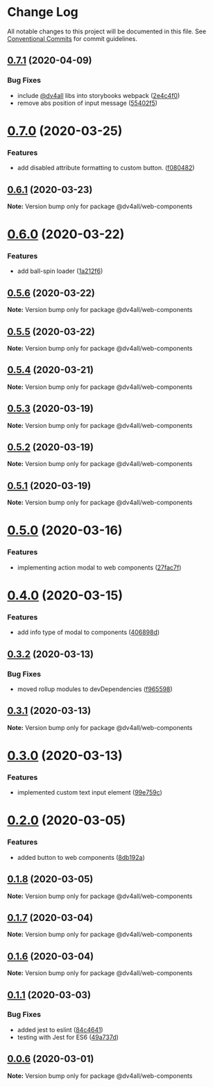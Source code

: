 # Change Log

All notable changes to this project will be documented in this file.
See [Conventional Commits](https://conventionalcommits.org) for commit guidelines.

## [0.7.1](https://github.com/dmijatovic/dv4all-wcp-lerna/compare/@dv4all/web-components@0.7.0...@dv4all/web-components@0.7.1) (2020-04-09)


### Bug Fixes

* include [@dv4all](https://github.com/dv4all) libs into storybooks webpack ([2e4c4f0](https://github.com/dmijatovic/dv4all-wcp-lerna/commit/2e4c4f0d7d3ed5fe25722b6bee2426be51f6aa05))
* remove abs position of input message ([55402f5](https://github.com/dmijatovic/dv4all-wcp-lerna/commit/55402f510b18237e0081deec500e3b548ca48746))





# [0.7.0](https://github.com/dmijatovic/dv4all-wcp-lerna/compare/@dv4all/web-components@0.6.1...@dv4all/web-components@0.7.0) (2020-03-25)


### Features

* add disabled attribute formatting to custom button. ([f080482](https://github.com/dmijatovic/dv4all-wcp-lerna/commit/f080482eaf0520f0148659f70259084914f7733f))





## [0.6.1](https://github.com/dmijatovic/dv4all-wcp-lerna/compare/@dv4all/web-components@0.6.0...@dv4all/web-components@0.6.1) (2020-03-23)

**Note:** Version bump only for package @dv4all/web-components





# [0.6.0](https://github.com/dmijatovic/dv4all-wcp-lerna/compare/@dv4all/web-components@0.5.6...@dv4all/web-components@0.6.0) (2020-03-22)


### Features

* add ball-spin loader ([1a212f6](https://github.com/dmijatovic/dv4all-wcp-lerna/commit/1a212f645626b6ac1ac7246d1473cffa6bd41c55))





## [0.5.6](https://github.com/dmijatovic/dv4all-wcp-lerna/compare/@dv4all/web-components@0.5.5...@dv4all/web-components@0.5.6) (2020-03-22)

**Note:** Version bump only for package @dv4all/web-components





## [0.5.5](https://github.com/dmijatovic/dv4all-wcp-lerna/compare/@dv4all/web-components@0.5.4...@dv4all/web-components@0.5.5) (2020-03-22)

**Note:** Version bump only for package @dv4all/web-components





## [0.5.4](https://github.com/dmijatovic/dv4all-wcp/compare/@dv4all/web-components@0.5.3...@dv4all/web-components@0.5.4) (2020-03-21)

**Note:** Version bump only for package @dv4all/web-components

## [0.5.3](https://github.com/dmijatovic/dv4all-wcp/compare/@dv4all/web-components@0.5.2...@dv4all/web-components@0.5.3) (2020-03-19)

**Note:** Version bump only for package @dv4all/web-components

## [0.5.2](https://github.com/dmijatovic/dv4all-wcp/compare/@dv4all/web-components@0.5.1...@dv4all/web-components@0.5.2) (2020-03-19)

**Note:** Version bump only for package @dv4all/web-components

## [0.5.1](https://github.com/dmijatovic/dv4all-wcp/compare/@dv4all/web-components@0.5.0...@dv4all/web-components@0.5.1) (2020-03-19)

**Note:** Version bump only for package @dv4all/web-components

# [0.5.0](https://github.com/dmijatovic/dv4all-wcp/compare/@dv4all/web-components@0.4.0...@dv4all/web-components@0.5.0) (2020-03-16)

### Features

- implementing action modal to web components ([27fac7f](https://github.com/dmijatovic/dv4all-wcp/commit/27fac7f910b41e1898310402f433eee48230b031))

# [0.4.0](https://github.com/dmijatovic/dv4all-wcp/compare/@dv4all/web-components@0.3.2...@dv4all/web-components@0.4.0) (2020-03-15)

### Features

- add info type of modal to components ([406898d](https://github.com/dmijatovic/dv4all-wcp/commit/406898dd7cbfc639f309926855039e82b4dd4136))

## [0.3.2](https://github.com/dmijatovic/dv4all-wcp/compare/@dv4all/web-components@0.3.1...@dv4all/web-components@0.3.2) (2020-03-13)

### Bug Fixes

- moved rollup modules to devDependencies ([f965598](https://github.com/dmijatovic/dv4all-wcp/commit/f965598c3c3587b393dfb57b6e05e2b8326a77d5))

## [0.3.1](https://github.com/dmijatovic/dv4all-wcp/compare/@dv4all/web-components@0.3.0...@dv4all/web-components@0.3.1) (2020-03-13)

**Note:** Version bump only for package @dv4all/web-components

# [0.3.0](https://github.com/dmijatovic/dv4all-wcp/compare/@dv4all/web-components@0.2.0...@dv4all/web-components@0.3.0) (2020-03-13)

### Features

- implemented custom text input element ([99e759c](https://github.com/dmijatovic/dv4all-wcp/commit/99e759c4f4772745f546af49fcf59285a280e0b3))

# [0.2.0](https://github.com/dmijatovic/dv4all-wcp/compare/@dv4all/web-components@0.1.8...@dv4all/web-components@0.2.0) (2020-03-05)

### Features

- added button to web components ([8db192a](https://github.com/dmijatovic/dv4all-wcp/commit/8db192a2479da07b461715d1b6311f2f1b4ab611))

## [0.1.8](https://github.com/dmijatovic/dv4all-wcp/compare/@dv4all/web-components@0.1.7...@dv4all/web-components@0.1.8) (2020-03-05)

**Note:** Version bump only for package @dv4all/web-components

## [0.1.7](https://github.com/dmijatovic/dv4all-wcp/compare/@dv4all/web-components@0.1.6...@dv4all/web-components@0.1.7) (2020-03-04)

**Note:** Version bump only for package @dv4all/web-components

## [0.1.6](https://github.com/dmijatovic/dv4all-wcp/compare/@dv4all/web-components@0.1.5...@dv4all/web-components@0.1.6) (2020-03-04)

**Note:** Version bump only for package @dv4all/web-components

## [0.1.1](https://github.com/dmijatovic/dv4all-wcp/compare/@dv4all/web-components@0.1.0...@dv4all/web-components@0.1.1) (2020-03-03)

### Bug Fixes

- added jest to eslint ([84c4641](https://github.com/dmijatovic/dv4all-wcp/commit/84c464179ead77528f77fcdf6516689f9cb05f1f))
- testing with Jest for ES6 ([49a737d](https://github.com/dmijatovic/dv4all-wcp/commit/49a737d5d8dd4dbc40a7108fc33b8642a9e6ed61))

## [0.0.6](https://github.com/dmijatovic/dv4all-wcp/compare/@dv4all/web-components@0.0.5...@dv4all/web-components@0.0.6) (2020-03-01)

**Note:** Version bump only for package @dv4all/web-components
